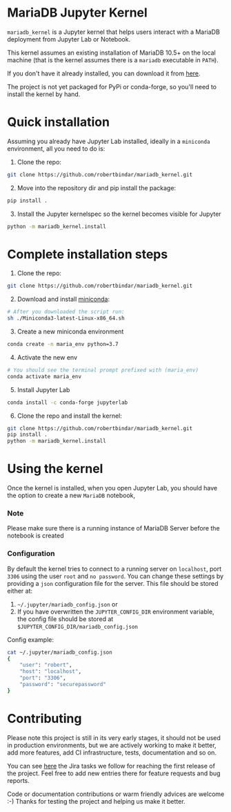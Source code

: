 # MariaDB Jupyter Kernel

`mariadb_kernel` is a Jupyter kernel that helps users interact with a MariaDB
deployment from Jupyter Lab or Notebook.

This kernel assumes an existing installation of MariaDB 10.5+ on the local machine (that is the kernel
assumes there is a `mariadb` executable in `PATH`).

If you don't have it already installed, you can download it from [here](https://mariadb.org/download/).

The project is not yet packaged for PyPi or conda-forge, so you'll need to install the kernel by hand.

# Quick installation
Assuming you already have Jupyter Lab installed, ideally in a `miniconda` environment,
all you need to do is:

1. Clone the repo:
```bash
git clone https://github.com/robertbindar/mariadb_kernel.git
```

2. Move into the repository dir and pip install the package:
```bash
pip install .
```

3. Install the Jupyter kernelspec so the kernel becomes visible for Jupyter
```bash
python -m mariadb_kernel.install
```

# Complete installation steps

1. Clone the repo:

```bash
git clone https://github.com/robertbindar/mariadb_kernel.git
```

2. Download and install [miniconda](https://docs.conda.io/en/latest/miniconda.html):
```bash
# After you downloaded the script run:
sh ./Miniconda3-latest-Linux-x86_64.sh
```
3. Create a new miniconda environment
```bash
conda create -n maria_env python=3.7
```
4. Activate the new env
```bash
# You should see the terminal prompt prefixed with (maria_env)
conda activate maria_env
```
5. Install Jupyter Lab
```bash
conda install -c conda-forge jupyterlab
```
6. Clone the repo and install the kernel:
```bash
git clone https://github.com/robertbindar/mariadb_kernel.git
pip install .
python -m mariadb_kernel.install
```

# Using the kernel
Once the kernel is installed, when you open Jupyter Lab, you should have the option to create a new `MariaDB` notebook,

### Note
Please make sure there is a running instance of MariaDB Server before the notebook is created

### Configuration
By default the kernel tries to connect to a running server on `localhost`, port `3306` using the user `root` and `no password`.
You can change these settings by providing a `json` configuration file for the server.
This file should be stored either at:
1. `~/.jupyter/mariadb_config.json`
or
2. If you have overwritten the `JUPYTER_CONFIG_DIR` environment variable, the config file should be stored at `$JUPYTER_CONFIG_DIR/mariadb_config.json`

Config example:
```bash
cat ~/.jupyter/mariadb_config.json
{
    "user": "robert",
    "host": "localhost",
    "port": "3306",
    "password": "securepassword"
}
```

# Contributing
Please note this project is still in its very early stages, it should not be used in production environments,
but we are actively working to make it better, add more features, add CI infrastructure, tests, documentation and so on.

You can see [here](https://jira.mariadb.org/browse/MDBF-53?jql=project%20%3D%20MDBF%20AND%20labels%3Djupyter) the Jira tasks we follow for reaching
the first release of the project. Feel free to add new entries there for feature requests and bug reports.

Code or documentation contributions or warm friendly advices are welcome :-)
Thanks for testing the project and helping us make it better.

